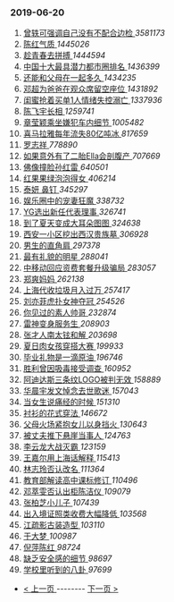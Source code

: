 ### 2019-06-20 
1. [ 曾轶可强调自己没有不配合边检 ](https://s.weibo.com/weibo?q=%23%E6%9B%BE%E8%BD%B6%E5%8F%AF%E5%BC%BA%E8%B0%83%E8%87%AA%E5%B7%B1%E6%B2%A1%E6%9C%89%E4%B8%8D%E9%85%8D%E5%90%88%E8%BE%B9%E6%A3%80%23&Refer=top) *3581173*
1. [ 陈红气质 ](https://s.weibo.com/weibo?q=%23%E9%99%88%E7%BA%A2%E6%B0%94%E8%B4%A8%23&Refer=top) *1445026*
1. [ 趁青春去拼搏 ](https://s.weibo.com/weibo?q=%23%E8%B6%81%E9%9D%92%E6%98%A5%E5%8E%BB%E6%8B%BC%E6%90%8F%23&Refer=top) *1444594*
1. [ 中国十大最具潜力都市圈排名 ](https://s.weibo.com/weibo?q=%23%E4%B8%AD%E5%9B%BD%E5%8D%81%E5%A4%A7%E6%9C%80%E5%85%B7%E6%BD%9C%E5%8A%9B%E9%83%BD%E5%B8%82%E5%9C%88%E6%8E%92%E5%90%8D%23&Refer=top) *1436399*
1. [ 还能和父母在一起多久 ](https://s.weibo.com/weibo?q=%E8%BF%98%E8%83%BD%E5%92%8C%E7%88%B6%E6%AF%8D%E5%9C%A8%E4%B8%80%E8%B5%B7%E5%A4%9A%E4%B9%85&Refer=top) *1434235*
1. [ 邓超为爸爸在观众席留空座位 ](https://s.weibo.com/weibo?q=%23%E9%82%93%E8%B6%85%E4%B8%BA%E7%88%B8%E7%88%B8%E5%9C%A8%E8%A7%82%E4%BC%97%E5%B8%AD%E7%95%99%E7%A9%BA%E5%BA%A7%E4%BD%8D%23&Refer=top) *1431892*
1. [ 闺蜜抢着买单1人情绪失控溺亡 ](https://s.weibo.com/weibo?q=%23%E9%97%BA%E8%9C%9C%E6%8A%A2%E7%9D%80%E4%B9%B0%E5%8D%951%E4%BA%BA%E6%83%85%E7%BB%AA%E5%A4%B1%E6%8E%A7%E6%BA%BA%E4%BA%A1%23&Refer=top) *1337936*
1. [ 陈飞宇长相 ](https://s.weibo.com/weibo?q=%23%E9%99%88%E9%A3%9E%E5%AE%87%E9%95%BF%E7%9B%B8%23&Refer=top) *1259741*
1. [ 章莹颖乘坐嫌犯车内细节 ](https://s.weibo.com/weibo?q=%23%E7%AB%A0%E8%8E%B9%E9%A2%96%E4%B9%98%E5%9D%90%E5%AB%8C%E7%8A%AF%E8%BD%A6%E5%86%85%E7%BB%86%E8%8A%82%23&Refer=top) *1005482*
1. [ 喜马拉雅每年流失80亿吨冰 ](https://s.weibo.com/weibo?q=%23%E5%96%9C%E9%A9%AC%E6%8B%89%E9%9B%85%E6%AF%8F%E5%B9%B4%E6%B5%81%E5%A4%B180%E4%BA%BF%E5%90%A8%E5%86%B0%23&Refer=top) *817659*
1. [ 罗志祥 ](https://s.weibo.com/weibo?q=%23%E7%BD%97%E5%BF%97%E7%A5%A5%23&Refer=top) *778890*
1. [ 如果意外有了二胎Ella会剖腹产 ](https://s.weibo.com/weibo?q=%23%E5%A6%82%E6%9E%9C%E6%84%8F%E5%A4%96%E6%9C%89%E4%BA%86%E4%BA%8C%E8%83%8EElla%E4%BC%9A%E5%89%96%E8%85%B9%E4%BA%A7%23&Refer=top) *707669*
1. [ 佛像撞脸孙红雷 ](https://s.weibo.com/weibo?q=%23%E4%BD%9B%E5%83%8F%E6%92%9E%E8%84%B8%E5%AD%99%E7%BA%A2%E9%9B%B7%23&Refer=top) *640501*
1. [ 红果果绿泡泡得女 ](https://s.weibo.com/weibo?q=%23%E7%BA%A2%E6%9E%9C%E6%9E%9C%E7%BB%BF%E6%B3%A1%E6%B3%A1%E5%BE%97%E5%A5%B3%23&Refer=top) *406214*
1. [ 泰妍 鼻钉 ](https://s.weibo.com/weibo?q=%E6%B3%B0%E5%A6%8D%20%E9%BC%BB%E9%92%89&Refer=top) *345297*
1. [ 娱乐圈中的宠妻狂魔 ](https://s.weibo.com/weibo?q=%23%E5%A8%B1%E4%B9%90%E5%9C%88%E4%B8%AD%E7%9A%84%E5%AE%A0%E5%A6%BB%E7%8B%82%E9%AD%94%23&Refer=top) *338732*
1. [ YG选出新任代表理事 ](https://s.weibo.com/weibo?q=YG%E9%80%89%E5%87%BA%E6%96%B0%E4%BB%BB%E4%BB%A3%E8%A1%A8%E7%90%86%E4%BA%8B&Refer=top) *326741*
1. [ 到了夏天变成大耳朵图图 ](https://s.weibo.com/weibo?q=%23%E5%88%B0%E4%BA%86%E5%A4%8F%E5%A4%A9%E5%8F%98%E6%88%90%E5%A4%A7%E8%80%B3%E6%9C%B5%E5%9B%BE%E5%9B%BE%23&Refer=top) *324638*
1. [ 西安一小区挖出西汉贵族墓 ](https://s.weibo.com/weibo?q=%23%E8%A5%BF%E5%AE%89%E4%B8%80%E5%B0%8F%E5%8C%BA%E6%8C%96%E5%87%BA%E8%A5%BF%E6%B1%89%E8%B4%B5%E6%97%8F%E5%A2%93%23&Refer=top) *306928*
1. [ 男生的直角肩 ](https://s.weibo.com/weibo?q=%23%E7%94%B7%E7%94%9F%E7%9A%84%E7%9B%B4%E8%A7%92%E8%82%A9%23&Refer=top) *297378*
1. [ 最有礼貌的明星 ](https://s.weibo.com/weibo?q=%23%E6%9C%80%E6%9C%89%E7%A4%BC%E8%B2%8C%E7%9A%84%E6%98%8E%E6%98%9F%23&Refer=top) *288041*
1. [ 中移动回应资费套餐升级骗局 ](https://s.weibo.com/weibo?q=%23%E4%B8%AD%E7%A7%BB%E5%8A%A8%E5%9B%9E%E5%BA%94%E8%B5%84%E8%B4%B9%E5%A5%97%E9%A4%90%E5%8D%87%E7%BA%A7%E9%AA%97%E5%B1%80%23&Refer=top) *283057*
1. [ 郑爽妈妈 ](https://s.weibo.com/weibo?q=%23%E9%83%91%E7%88%BD%E5%A6%88%E5%A6%88%23&Refer=top) *262138*
1. [ 上海代收垃圾月入过万 ](https://s.weibo.com/weibo?q=%23%E4%B8%8A%E6%B5%B7%E4%BB%A3%E6%94%B6%E5%9E%83%E5%9C%BE%E6%9C%88%E5%85%A5%E8%BF%87%E4%B8%87%23&Refer=top) *257417*
1. [ 刘亦菲虎扑女神夺冠 ](https://s.weibo.com/weibo?q=%23%E5%88%98%E4%BA%A6%E8%8F%B2%E8%99%8E%E6%89%91%E5%A5%B3%E7%A5%9E%E5%A4%BA%E5%86%A0%23&Refer=top) *254526*
1. [ 你见过的素人帅哥 ](https://s.weibo.com/weibo?q=%23%E4%BD%A0%E8%A7%81%E8%BF%87%E7%9A%84%E7%B4%A0%E4%BA%BA%E5%B8%85%E5%93%A5%23&Refer=top) *232874*
1. [ 雷神变身服务生 ](https://s.weibo.com/weibo?q=%E9%9B%B7%E7%A5%9E%E5%8F%98%E8%BA%AB%E6%9C%8D%E5%8A%A1%E7%94%9F&Refer=top) *208903*
1. [ 张才人南太铉和解 ](https://s.weibo.com/weibo?q=%E5%BC%A0%E6%89%8D%E4%BA%BA%E5%8D%97%E5%A4%AA%E9%93%89%E5%92%8C%E8%A7%A3&Refer=top) *203698*
1. [ 夏日肉女孩穿搭大赛 ](https://s.weibo.com/weibo?q=%23%E5%A4%8F%E6%97%A5%E8%82%89%E5%A5%B3%E5%AD%A9%E7%A9%BF%E6%90%AD%E5%A4%A7%E8%B5%9B%23&Refer=top) *199933*
1. [ 毕业礼物是一滴原油 ](https://s.weibo.com/weibo?q=%23%E6%AF%95%E4%B8%9A%E7%A4%BC%E7%89%A9%E6%98%AF%E4%B8%80%E6%BB%B4%E5%8E%9F%E6%B2%B9%23&Refer=top) *196746*
1. [ 胜利曾因吸毒接受调查 ](https://s.weibo.com/weibo?q=%23%E8%83%9C%E5%88%A9%E6%9B%BE%E5%9B%A0%E5%90%B8%E6%AF%92%E6%8E%A5%E5%8F%97%E8%B0%83%E6%9F%A5%23&Refer=top) *160952*
1. [ 阿迪达斯三条纹LOGO被判无效 ](https://s.weibo.com/weibo?q=%23%E9%98%BF%E8%BF%AA%E8%BE%BE%E6%96%AF%E4%B8%89%E6%9D%A1%E7%BA%B9LOGO%E8%A2%AB%E5%88%A4%E6%97%A0%E6%95%88%23&Refer=top) *158889*
1. [ 华晨宇发文悼念去世歌迷 ](https://s.weibo.com/weibo?q=%E5%8D%8E%E6%99%A8%E5%AE%87%E5%8F%91%E6%96%87%E6%82%BC%E5%BF%B5%E5%8E%BB%E4%B8%96%E6%AD%8C%E8%BF%B7&Refer=top) *157043*
1. [ 当女生说痛经的时候 ](https://s.weibo.com/weibo?q=%23%E5%BD%93%E5%A5%B3%E7%94%9F%E8%AF%B4%E7%97%9B%E7%BB%8F%E7%9A%84%E6%97%B6%E5%80%99%23&Refer=top) *151310*
1. [ 衬衫的花式穿法 ](https://s.weibo.com/weibo?q=%23%E8%A1%AC%E8%A1%AB%E7%9A%84%E8%8A%B1%E5%BC%8F%E7%A9%BF%E6%B3%95%23&Refer=top) *146672*
1. [ 父母火场紧抱女儿以身挡火 ](https://s.weibo.com/weibo?q=%23%E7%88%B6%E6%AF%8D%E7%81%AB%E5%9C%BA%E7%B4%A7%E6%8A%B1%E5%A5%B3%E5%84%BF%E4%BB%A5%E8%BA%AB%E6%8C%A1%E7%81%AB%23&Refer=top) *130643*
1. [ 被丈夫推下悬崖当事人 ](https://s.weibo.com/weibo?q=%23%E8%A2%AB%E4%B8%88%E5%A4%AB%E6%8E%A8%E4%B8%8B%E6%82%AC%E5%B4%96%E5%BD%93%E4%BA%8B%E4%BA%BA%23&Refer=top) *124763*
1. [ 李云龙大战灭霸 ](https://s.weibo.com/weibo?q=%E6%9D%8E%E4%BA%91%E9%BE%99%E5%A4%A7%E6%88%98%E7%81%AD%E9%9C%B8&Refer=top) *123159*
1. [ 王嘉尔用上海话解释 ](https://s.weibo.com/weibo?q=%23%E7%8E%8B%E5%98%89%E5%B0%94%E7%94%A8%E4%B8%8A%E6%B5%B7%E8%AF%9D%E8%A7%A3%E9%87%8A%23&Refer=top) *115413*
1. [ 林志玲否认改名 ](https://s.weibo.com/weibo?q=%23%E6%9E%97%E5%BF%97%E7%8E%B2%E5%90%A6%E8%AE%A4%E6%94%B9%E5%90%8D%23&Refer=top) *111364*
1. [ 教育部解读高中课标修订 ](https://s.weibo.com/weibo?q=%E6%95%99%E8%82%B2%E9%83%A8%E8%A7%A3%E8%AF%BB%E9%AB%98%E4%B8%AD%E8%AF%BE%E6%A0%87%E4%BF%AE%E8%AE%A2&Refer=top) *110496*
1. [ 邓萃雯否认出柜陈洁仪 ](https://s.weibo.com/weibo?q=%23%E9%82%93%E8%90%83%E9%9B%AF%E5%90%A6%E8%AE%A4%E5%87%BA%E6%9F%9C%E9%99%88%E6%B4%81%E4%BB%AA%23&Refer=top) *109079*
1. [ 张柏芝小儿子 ](https://s.weibo.com/weibo?q=%23%E5%BC%A0%E6%9F%8F%E8%8A%9D%E5%B0%8F%E5%84%BF%E5%AD%90%23&Refer=top) *107439*
1. [ 出入境证照类收费大幅降低 ](https://s.weibo.com/weibo?q=%E5%87%BA%E5%85%A5%E5%A2%83%E8%AF%81%E7%85%A7%E7%B1%BB%E6%94%B6%E8%B4%B9%E5%A4%A7%E5%B9%85%E9%99%8D%E4%BD%8E&Refer=top) *103568*
1. [ 江疏影古装造型 ](https://s.weibo.com/weibo?q=%23%E6%B1%9F%E7%96%8F%E5%BD%B1%E5%8F%A4%E8%A3%85%E9%80%A0%E5%9E%8B%23&Refer=top) *103110*
1. [ 于大梦 ](https://s.weibo.com/weibo?q=%E4%BA%8E%E5%A4%A7%E6%A2%A6&Refer=top) *100987*
1. [ 倪萍陈红 ](https://s.weibo.com/weibo?q=%E5%80%AA%E8%90%8D%E9%99%88%E7%BA%A2&Refer=top) *98724*
1. [ 缺乏安全感的细节 ](https://s.weibo.com/weibo?q=%23%E7%BC%BA%E4%B9%8F%E5%AE%89%E5%85%A8%E6%84%9F%E7%9A%84%E7%BB%86%E8%8A%82%23&Refer=top) *98697*
1. [ 学校里听到的八卦 ](https://s.weibo.com/weibo?q=%23%E5%AD%A6%E6%A0%A1%E9%87%8C%E5%90%AC%E5%88%B0%E7%9A%84%E5%85%AB%E5%8D%A6%23&Refer=top) *97699* 

- [ < 上一页 ](https://github.com/able8/weibo-hot-record/blob/master/2019-06-19.md) -------- [ 下一页 > ](https://github.com/able8/weibo-hot-record/blob/master/2019-06-21.md)